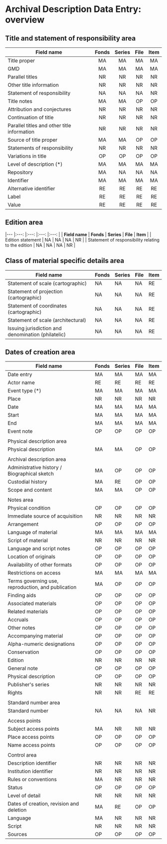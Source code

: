 # Archival Description Data Entry: overview

## Title and statement of responsibility area
| Field name 	| Fonds 	| Series 	| File 	| Item 	|
|---	|:---:	|:---:	|:---:	|:---:	|
| Title proper 	| MA 	| MA 	| MA 	| MA 	|
| GMD 	| MA 	| MA 	| MA 	| MA 	|
| Parallel titles 	| NR 	| NR 	| NR 	| NR 	|
| Other title information 	| NR 	| NR 	| NR 	| NR 	|
| Statement of responsibility 	| NA 	| NA 	| NA 	| NR 	|
| Title notes 	| MA 	| MA 	| OP 	| OP 	|
| Attribution and conjectures 	| NR 	| NR 	| NR 	| NR 	|
| Continuation of title 	| NR 	| NR 	| NR 	| NR 	|
| Parallel titles and other title information 	| NR 	| NR 	| NR 	| NR 	|
| Source of title proper 	| MA 	| MA 	| OP 	| OP 	|
| Statements of responsibility 	| NR 	| NR 	| NR 	| NR 	|
| Variations in title 	| OP 	| OP 	| OP 	| OP 	|
| Level of description (*) 	| MA 	| MA 	| MA 	| MA 	|
| Repository 	| MA 	| NA 	| NA 	| NA 	|
| Identifier 	| MA 	| MA 	| MA 	| MA 	|
| Alternative identifier 	| RE 	| RE 	| RE 	| RE 	|
| Label 	| RE 	| RE 	| RE 	| RE 	|
| Value 	| RE 	| RE 	| RE 	| RE 	|

## Edition area
|---	|:---:	|:---:	|:---:	|:---:	|
| **Field name** 	| **Fonds** 	| **Series** 	| **File** 	| **Item** 	|
| Edition statement 	| NA 	| NA 	| NA 	| NR 	|
| Statement of responsibility relating to the edition 	| NA 	| NA 	| NA 	| NR 	|

## Class of material specific details area
| Field name 	| Fonds 	| Series 	| File 	| Item 	|
|---	|---	|---	|---	|---	|
| Statement of scale (cartographic) 	| NA 	| NA 	| NA 	| RE 	|
| Statement of projection (cartographic) 	| NA 	| NA 	| NA 	| RE 	|
| Statement of coordinates (cartographic) 	| NA 	| NA 	| NA 	| RE 	|
| Statement of scale (architectural) 	| NA 	| NA 	| NA 	| RE 	|
| Issuing   jurisdiction and denomination (philatelic) 	| NA 	| NA 	| NA 	| RE 	|

## Dates of creation area
| Field name 	| Fonds 	| Series 	| File 	| Item 	|
|---	|---	|---	|---	|---	|
| Date entry 	| MA 	| MA 	| MA 	| MA 	|
| Actor name 	| RE 	| RE 	| RE 	| RE 	|
| Event type (*) 	| MA 	| MA 	| MA 	| MA 	|
| Place 	| NR 	| NR 	| NR 	| NR 	|
| Date 	| MA 	| MA 	| MA 	| MA 	|
| Start 	| MA 	| MA 	| MA 	| MA 	|
| End 	| MA 	| MA 	| MA 	| MA 	|
| Event note 	| OP 	| OP 	| OP 	| OP 	|
|  	|  	|  	|  	|  	|
| Physical   description area 	|  	|  	|  	|  	|
| Physical description 	| MA 	| MA 	| OP 	| OP 	|
|  	|  	|  	|  	|  	|
| Archival   description area 	|  	|  	|  	|  	|
| Administrative history / Biographical   sketch 	| MA 	| OP 	| OP 	| OP 	|
| Custodial history 	| MA 	| RE 	| OP 	| OP 	|
| Scope and content 	| MA 	| MA 	| OP 	| OP 	|
|  	|  	|  	|  	|  	|
| Notes area 	|  	|  	|  	|  	|
| Physical condition 	| OP 	| OP 	| OP 	| OP 	|
| Immediate source of acquisition 	| NR 	| NR 	| NR 	| NR 	|
| Arrangement 	| OP 	| OP 	| OP 	| OP 	|
| Language of material 	| MA 	| MA 	| MA 	| MA 	|
| Script of material 	| NR 	| NR 	| NR 	| NR 	|
| Language and script notes 	| OP 	| OP 	| OP 	| OP 	|
| Location of originals 	| OP 	| OP 	| OP 	| OP 	|
| Availability of other formats 	| OP 	| OP 	| OP 	| OP 	|
| Restrictions on access 	| MA 	| MA 	| MA 	| MA 	|
| Terms governing use, reproduction, and   publication 	| MA 	| OP 	| OP 	| OP 	|
| Finding aids 	| OP 	| OP 	| OP 	| OP 	|
| Associated materials 	| OP 	| OP 	| OP 	| OP 	|
| Related materials 	| OP 	| OP 	| OP 	| OP 	|
| Accruals 	| OP 	| OP 	| OP 	| OP 	|
| Other notes 	| OP 	| OP 	| OP 	| OP 	|
| Accompanying material 	| OP 	| OP 	| OP 	| OP 	|
| Alpha-numeric designations 	| OP 	| OP 	| OP 	| OP 	|
| Conservation 	| OP 	| OP 	| OP 	| OP 	|
| Edition 	| NR 	| NR 	| NR 	| NR 	|
| General note 	| OP 	| OP 	| OP 	| OP 	|
| Physical description 	| OP 	| OP 	| OP 	| OP 	|
| Publisher's series 	| NR 	| NR 	| NR 	| NR 	|
| Rights 	| NR 	| NR 	| RE 	| RE 	|
|  	|  	|  	|  	|  	|
| Standard   number area 	|  	|  	|  	|  	|
| Standard number 	| NA 	| NA 	| NA 	| NR 	|
|  	|  	|  	|  	|  	|
| Access points 	|  	|  	|  	|  	|
| Subject access points 	| MA 	| NR 	| NR 	| NR 	|
| Place access points 	| OP 	| OP 	| OP 	| OP 	|
| Name access points 	| OP 	| OP 	| OP 	| OP 	|
|  	|  	|  	|  	|  	|
| Control area 	|  	|  	|  	|  	|
| Description identifier 	| NR 	| NR 	| NR 	| NR 	|
| Institution identifier 	| NR 	| NR 	| NR 	| NR 	|
| Rules or conventions 	| MA 	| NR 	| NR 	| NR 	|
| Status 	| OP 	| OP 	| OP 	| OP 	|
| Level of detail 	| NR 	| NR 	| NR 	| NR 	|
| Dates of creation, revision and deletion 	| MA 	| RE 	| OP 	| OP 	|
| Language 	| MA 	| NR 	| NR 	| NR 	|
| Script 	| NR 	| NR 	| NR 	| NR 	|
| Sources 	| OP 	| OP 	| OP 	| OP 	|
